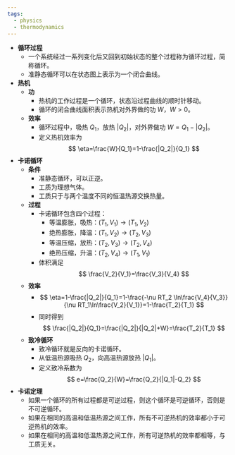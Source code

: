 ```yaml
---
tags:
  - physics
  - thermodynamics
---
```

- **循环过程**
    - 一个系统经过一系列变化后又回到初始状态的整个过程称为循环过程，简称循环。
    - 准静态循环可以在状态图上表示为一个闭合曲线。
- **热机**
    - **功**
        - 热机的工作过程是一个循环，状态沿过程曲线的顺时针移动。
        - 循环的闭合曲线面积表示热机对外界做的功 $W$，$W>0$。
    - **效率**
        - 循环过程中，吸热 $Q_1$，放热 $|Q_2|$，对外界做功 $W=Q_1-|Q_2|$。
        - 定义热机效率为
          $$
          \eta=\frac{W}{Q_1}=1-\frac{|Q_2|}{Q_1}
          $$
- **卡诺循环**
    - **条件**
        - 准静态循环，可以正逆。
        - 工质为理想气体。
        - 工质只于与两个温度不同的恒温热源交换热量。
    - **过程**
        - 卡诺循环包含四个过程：
            - 等温膨胀，吸热：$(T_1,V_1)\to(T_1,V_2)$
            - 绝热膨胀，降温：$(T_1,V_2)\to(T_2,V_3)$
            - 等温压缩，放热：$(T_2,V_3)\to(T_2,V_4)$
            - 绝热压缩，升温：$(T_2,V_4)\to(T_1,V_1)$
        - 体积满足
          $$
          \frac{V_2}{V_1}=\frac{V_3}{V_4}
          $$
    - **效率**
        - $$
          \eta=1-\frac{|Q_2|}{Q_1}=1-\frac{-\nu RT_2 \ln\frac{V_4}{V_3}}{\nu RT_1\ln\frac{V_2}{V_1}}=1-\frac{T_2}{T_1}
          $$
        - 同时得到
          $$
          \frac{|Q_2|}{Q_1}=\frac{|Q_2|}{|Q_2|+W}=\frac{T_2}{T_1}
          $$
    - **致冷循环**
        - 致冷循环就是反向的卡诺循环。
        - 从低温热源吸热 $Q_2$，向高温热源放热 $|Q_1|$。
        - 定义致冷系数为
          $$
          e=\frac{Q_2}{W}=\frac{Q_2}{|Q_1|-Q_2}
          $$
- **卡诺定理**
    - 如果一个循环的所有过程都是可逆过程，则这个循环是可逆循环，否则是不可逆循环。
    - 如果在相同的高温和低温热源之间工作，所有不可逆热机的效率都小于可逆热机的效率。
    - 如果在相同的高温和低温热源之间工作，所有可逆热机的效率都相等，与工质无关。
